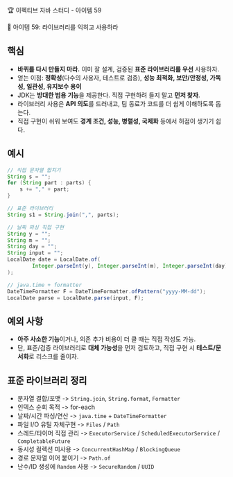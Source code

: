 :trophy: 이펙티브 자바 스터디 - 아이템 59

:book: 아이템 59: 라이브러리를 익히고 사용하라

## 핵심
- **바퀴를 다시 만들지 마라.** 이미 잘 설계, 검증된 **표준 라이브러리를 우선** 사용하자.
- 얻는 이점: **정확성**(다수의 사용자, 테스트로 검증), **성능 최적화, 보안/안정성, 가독성, 일관성, 유지보수 용이**
- JDK는 **방대한 범용 기능**을 제공한다. 직접 구현하려 들지 말고 **먼저 찾자**.
- 라이브러리 사용은 **API 의도**를 드러내고, 팀 동료가 코드를 더 쉽게 이해하도록 돕는다.
- 직접 구현이 쉬워 보여도 **경계 조건, 성능, 병렬성, 국제화** 등에서 허점이 생기기 쉽다.


## 예시

```java
// 직접 문자열 합치기
String s = "";
for (String part : parts) {
    s += "," + part;
}

// 표준 라이브러리
String s1 = String.join(",", parts);
```
```java
// 날짜 파싱 직접 구현
String y = "";
String m = "";
String day = "";
String input = "";
LocalDate date = LocalDate.of(
        Integer.parseInt(y), Integer.parseInt(m), Integer.parseInt(day)
);

// java.time + formatter
DateTimeFormatter F = DateTimeFormatter.ofPattern("yyyy-MM-dd");
LocalDate parse = LocalDate.parse(input, F);
```

## 예외 사항
- **아주 사소한 기능**이거나, 의존 추가 비용이 더 클 때는 직접 작성도 가능.
- 단, 표준/검증 라이브러리로 **대체 가능성**을 먼저 검토하고, 직접 구현 시 **테스트/문서화**로 리스크를 줄이자.

## 표준 라이브러리 정리
- 문자열 결합/포맷 -> `String.join`, `String.format`, `Formatter`
- 인덱스 순회 목적 -> for-each
- 날짜/시간 파싱/연산 -> `java.time` + `DateTimeFormatter`
- 파일 I/O 유틸 자체구현 -> `Files` / `Path`
- 스레드/타이머 직접 관리 -> `ExecutorService` / `ScheduledExecutorService` / `CompletableFuture`
- 동시성 컬렉션 미사용 -> `ConcurrentHashMap` / `BlockingQueue`
- 경로 문자열 이어 붙이기 -> `Path.of`
- 난수/ID 생성에 `Random` 사용 -> `SecureRandom` / `UUID`